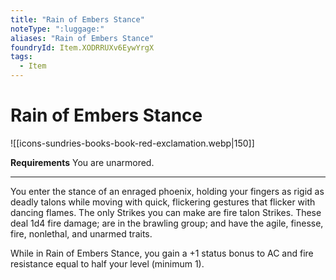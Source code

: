 ```yaml
---
title: "Rain of Embers Stance"
noteType: ":luggage:"
aliases: "Rain of Embers Stance"
foundryId: Item.XODRRUXv6EywYrgX
tags:
  - Item
---
```


# Rain of Embers Stance
![[icons-sundries-books-book-red-exclamation.webp|150]]

**Requirements** You are unarmored.

* * *

You enter the stance of an enraged phoenix, holding your fingers as rigid as deadly talons while moving with quick, flickering gestures that flicker with dancing flames. The only Strikes you can make are fire talon Strikes. These deal 1d4 fire damage; are in the brawling group; and have the agile, finesse, fire, nonlethal, and unarmed traits.

While in Rain of Embers Stance, you gain a +1 status bonus to AC and fire resistance equal to half your level (minimum 1).
